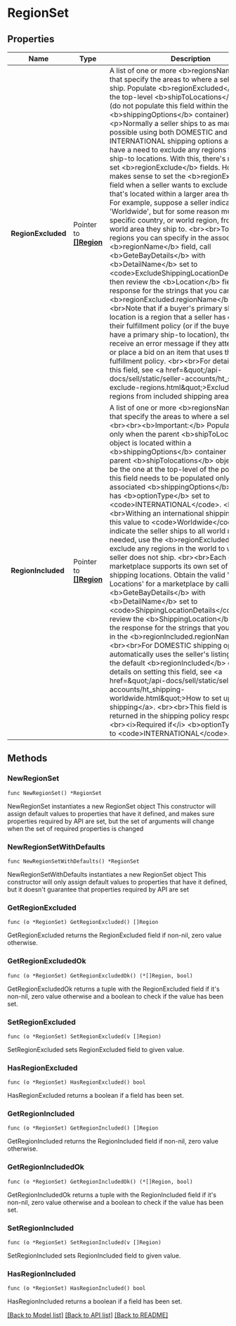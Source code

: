 # RegionSet

## Properties

Name | Type | Description | Notes
------------ | ------------- | ------------- | -------------
**RegionExcluded** | Pointer to [**[]Region**](Region.md) | A list of one or more &lt;b&gt;regionsName&lt;/b&gt; fields that specify the areas to where a seller does not ship. Populate &lt;b&gt;regionExcluded&lt;/b&gt; in only the top-level &lt;b&gt;shipToLocations&lt;/b&gt; container (do not populate this field within the &lt;b&gt;shippingOptions&lt;/b&gt; container). &lt;p&gt;Normally a seller ships to as many areas as possible using both DOMESTIC and INTERNATIONAL shipping options and they don&#39;t have a need to exclude any regions from their ship-to locations. With this, there&#39;s no reason to set &lt;b&gt;regionExclude&lt;/b&gt; fields. However, it makes sense to set the &lt;b&gt;regionExcluded&lt;/b&gt; field when a seller wants to exclude a small area that&#39;s located within a larger area they service. For example, suppose a seller indicates they ship &#39;Worldwide&#39;, but for some reason must exclude a specific country, or world region, from the larger world area they ship to. &lt;br&gt;&lt;br&gt;To retrieve the regions you can specify in the associated &lt;b&gt;regionName&lt;/b&gt; field, call &lt;b&gt;GeteBayDetails&lt;/b&gt; with &lt;b&gt;DetailName&lt;/b&gt; set to &lt;code&gt;ExcludeShippingLocationDetails&lt;/code&gt;, then review the &lt;b&gt;Location&lt;/b&gt; fields in the response for the strings that you can specify &lt;b&gt;regionExcluded.regionName&lt;/b&gt;.  &lt;br&gt;&lt;br&gt;Note that if a buyer&#39;s primary ship-to location is a region that a seller has excluded in their fulfillment policy (or if the buyer does not have a primary ship-to location), they will receive an error message if they attempt to buy or place a bid on an item that uses that fulfillment policy. &lt;br&gt;&lt;br&gt;For details on setting this field, see &lt;a href&#x3D;\&quot;/api-docs/sell/static/seller-accounts/ht_shipping-exclude-regions.html\&quot;&gt;Excluding specific regions from included shipping areas&lt;/a&gt;. | [optional] 
**RegionIncluded** | Pointer to [**[]Region**](Region.md) | A list of one or more &lt;b&gt;regionsName&lt;/b&gt; fields that specify the areas to where a seller ships. &lt;br&gt;&lt;br&gt;&lt;b&gt;Important:&lt;/b&gt; Populate this field only when the parent &lt;b&gt;shipToLocations&lt;/b&gt; object is located within a &lt;b&gt;shippingOptions&lt;/b&gt; container (that is, the parent &lt;b&gt;shipTolocations&lt;/b&gt; object must not be the one at the top-level of the policy). Also, this field needs to be populated only when the associated &lt;b&gt;shippingOptions&lt;/b&gt; container has &lt;b&gt;optionType&lt;/b&gt; set to &lt;code&gt;INTERNATIONAL&lt;/code&gt;. &lt;br&gt;&lt;br&gt;Withing an international shipping option, set this value to &lt;code&gt;Worldwide&lt;/code&gt; to indicate the seller ships to all world regions. If needed, use the &lt;b&gt;regionExcluded&lt;/b&gt; field to exclude any regions in the world to where the seller does not ship. &lt;br&gt;&lt;br&gt;Each eBay marketplace supports its own set of allowable shipping locations. Obtain the valid &#39;Ship-To Locations&#39; for a marketplace by calling &lt;b&gt;GeteBayDetails&lt;/b&gt; with &lt;b&gt;DetailName&lt;/b&gt; set to &lt;code&gt;ShippingLocationDetails&lt;/code&gt;, then review the &lt;b&gt;ShippingLocation&lt;/b&gt; fields in the response for the strings that you can specify in the &lt;b&gt;regionIncluded.regionName&lt;/b&gt; field. &lt;br&gt;&lt;br&gt;For DOMESTIC shipping options, eBay automatically uses the seller&#39;s listing country as the default &lt;b&gt;regionIncluded&lt;/b&gt; country. For details on setting this field, see &lt;a href&#x3D;\&quot;/api-docs/sell/static/seller-accounts/ht_shipping-worldwide.html\&quot;&gt;How to set up worldwide shipping&lt;/a&gt;.  &lt;br&gt;&lt;br&gt;This field is always returned in the shipping policy response.  &lt;br&gt;&lt;br&gt;&lt;i&gt;Required if&lt;/i&gt; &lt;b&gt;optionType&lt;/b&gt; set to &lt;code&gt;INTERNATIONAL&lt;/code&gt;. | [optional] 

## Methods

### NewRegionSet

`func NewRegionSet() *RegionSet`

NewRegionSet instantiates a new RegionSet object
This constructor will assign default values to properties that have it defined,
and makes sure properties required by API are set, but the set of arguments
will change when the set of required properties is changed

### NewRegionSetWithDefaults

`func NewRegionSetWithDefaults() *RegionSet`

NewRegionSetWithDefaults instantiates a new RegionSet object
This constructor will only assign default values to properties that have it defined,
but it doesn't guarantee that properties required by API are set

### GetRegionExcluded

`func (o *RegionSet) GetRegionExcluded() []Region`

GetRegionExcluded returns the RegionExcluded field if non-nil, zero value otherwise.

### GetRegionExcludedOk

`func (o *RegionSet) GetRegionExcludedOk() (*[]Region, bool)`

GetRegionExcludedOk returns a tuple with the RegionExcluded field if it's non-nil, zero value otherwise
and a boolean to check if the value has been set.

### SetRegionExcluded

`func (o *RegionSet) SetRegionExcluded(v []Region)`

SetRegionExcluded sets RegionExcluded field to given value.

### HasRegionExcluded

`func (o *RegionSet) HasRegionExcluded() bool`

HasRegionExcluded returns a boolean if a field has been set.

### GetRegionIncluded

`func (o *RegionSet) GetRegionIncluded() []Region`

GetRegionIncluded returns the RegionIncluded field if non-nil, zero value otherwise.

### GetRegionIncludedOk

`func (o *RegionSet) GetRegionIncludedOk() (*[]Region, bool)`

GetRegionIncludedOk returns a tuple with the RegionIncluded field if it's non-nil, zero value otherwise
and a boolean to check if the value has been set.

### SetRegionIncluded

`func (o *RegionSet) SetRegionIncluded(v []Region)`

SetRegionIncluded sets RegionIncluded field to given value.

### HasRegionIncluded

`func (o *RegionSet) HasRegionIncluded() bool`

HasRegionIncluded returns a boolean if a field has been set.


[[Back to Model list]](../README.md#documentation-for-models) [[Back to API list]](../README.md#documentation-for-api-endpoints) [[Back to README]](../README.md)


